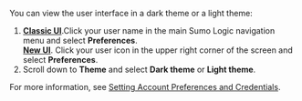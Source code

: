 You can view the user interface in a dark theme or a light theme:
1. [**Classic UI**](/docs/get-started/sumo-logic-ui-classic).Click your user name in the main Sumo Logic navigation menu and select **Preferences**. <br/>[**New UI**](/docs/get-started/sumo-logic-ui). Click your user icon in the upper right corner of the screen and select **Preferences**.  
1. Scroll down to **Theme** and select **Dark theme** or **Light theme**.

For more information, see [Setting Account Preferences and Credentials](/docs/get-started/account-settings-preferences).